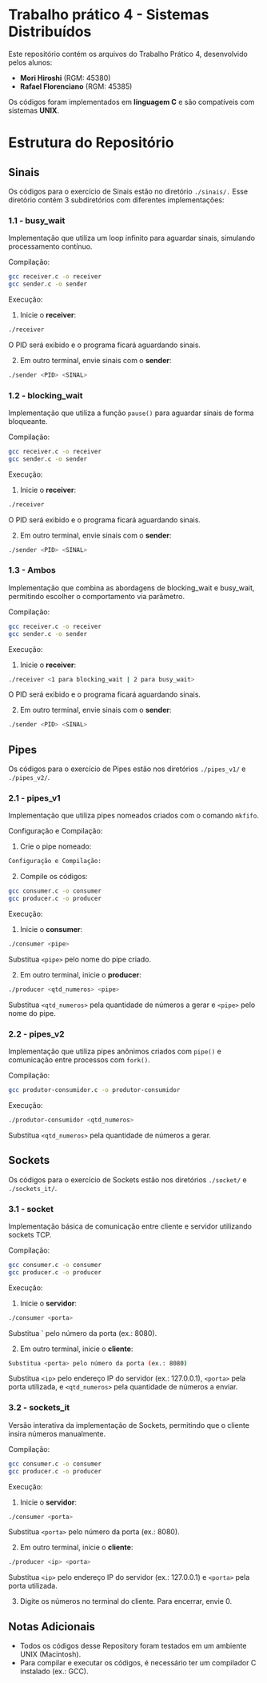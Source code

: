 # Trabalho prático 4 - Sistemas Distribuídos
Este repositório contém os arquivos do Trabalho Prático 4, desenvolvido pelos alunos:

- **Mori Hiroshi** (RGM: 45380)
- **Rafael Florenciano** (RGM: 45385)

Os códigos foram implementados em **linguagem C** e são compatíveis com sistemas **UNIX**.

# Estrutura do Repositório

## Sinais
Os códigos para o exercício de Sinais estão no diretório `./sinais/.` Esse diretório contém 3 subdiretórios com diferentes implementações:

### 1.1 - busy_wait
Implementação que utiliza um loop infinito para aguardar sinais, simulando processamento contínuo.

Compilação:
```bash 
gcc receiver.c -o receiver
gcc sender.c -o sender
```
Execução:
1. Inicie o **receiver**:
```bash
./receiver
```
O PID será exibido e o programa ficará aguardando sinais.

2. Em outro terminal, envie sinais com o **sender**:
```bash
./sender <PID> <SINAL>
```

### 1.2 - blocking_wait
Implementação que utiliza a função `pause()` para aguardar sinais de forma bloqueante.

Compilação:
```bash 
gcc receiver.c -o receiver
gcc sender.c -o sender
```
Execução:
1. Inicie o **receiver**:
```bash
./receiver
```
O PID será exibido e o programa ficará aguardando sinais.

2. Em outro terminal, envie sinais com o **sender**:
```bash
./sender <PID> <SINAL>
```

### 1.3 - Ambos
Implementação que combina as abordagens de blocking_wait e busy_wait, permitindo escolher o comportamento via parâmetro.

Compilação:
```bash
gcc receiver.c -o receiver
gcc sender.c -o sender
```
Execução:
1. Inicie o **receiver**:
```bash
./receiver <1 para blocking_wait | 2 para busy_wait>
```
O PID será exibido e o programa ficará aguardando sinais.

2. Em outro terminal, envie sinais com o **sender**:
```bash
./sender <PID> <SINAL>
```

## Pipes

Os códigos para o exercício de Pipes estão nos diretórios `./pipes_v1/` e `./pipes_v2/`.

### 2.1 - pipes_v1
Implementação que utiliza pipes nomeados criados com o comando `mkfifo`.

Configuração e Compilação:
1. Crie o pipe nomeado:
```bash
Configuração e Compilação:
```
2. Compile os códigos:
```bash
gcc consumer.c -o consumer
gcc producer.c -o producer
```
Execução:

1. Inicie o **consumer**:
```bash
./consumer <pipe>
```
Substitua `<pipe>` pelo nome do pipe criado.

2. Em outro terminal, inicie o **producer**:
```bash
./producer <qtd_numeros> <pipe>
```
Substitua `<qtd_numeros>` pela quantidade de números a gerar e `<pipe>` pelo nome do pipe.

### 2.2 - pipes_v2

Implementação que utiliza pipes anônimos criados com `pipe()` e comunicação entre processos com `fork()`.

Compilação:
```bash
gcc produtor-consumidor.c -o produtor-consumidor
```
Execução:
```bash
./produtor-consumidor <qtd_numeros>
```
Substitua `<qtd_numeros>` pela quantidade de números a gerar.

## Sockets

Os códigos para o exercício de Sockets estão nos diretórios `./socket/` e `./sockets_it/`.

### 3.1 - socket
Implementação básica de comunicação entre cliente e servidor utilizando sockets TCP.

Compilação:
```bash
gcc consumer.c -o consumer
gcc producer.c -o producer
```
Execução:
1. Inicie o **servidor**:
```bash
./consumer <porta>
```
Substitua `<porta> pelo número da porta (ex.: 8080).

2. Em outro terminal, inicie o **cliente**:
```bash
Substitua <porta> pelo número da porta (ex.: 8080)
```
Substitua `<ip>` pelo endereço IP do servidor (ex.: 127.0.0.1), `<porta>` pela porta utilizada, e `<qtd_numeros>` pela quantidade de números a enviar.

### 3.2 - sockets_it
Versão interativa da implementação de Sockets, permitindo que o cliente insira números manualmente.

Compilação:
```bash
gcc consumer.c -o consumer
gcc producer.c -o producer
```
Execução:
1. Inicie o **servidor**:
```bash
./consumer <porta>
```
Substitua `<porta>` pelo número da porta (ex.: 8080).

2. Em outro terminal, inicie o **cliente**:
```bash
./producer <ip> <porta>
```
Substitua `<ip>` pelo endereço IP do servidor (ex.: 127.0.0.1) e `<porta>` pela porta utilizada.

3. Digite os números no terminal do cliente. Para encerrar, envie 0.

## Notas Adicionais
- Todos os códigos desse Repository foram testados em um ambiente UNIX (Macintosh).
- Para compilar e executar os códigos, é necessário ter um compilador C instalado (ex.: GCC).

